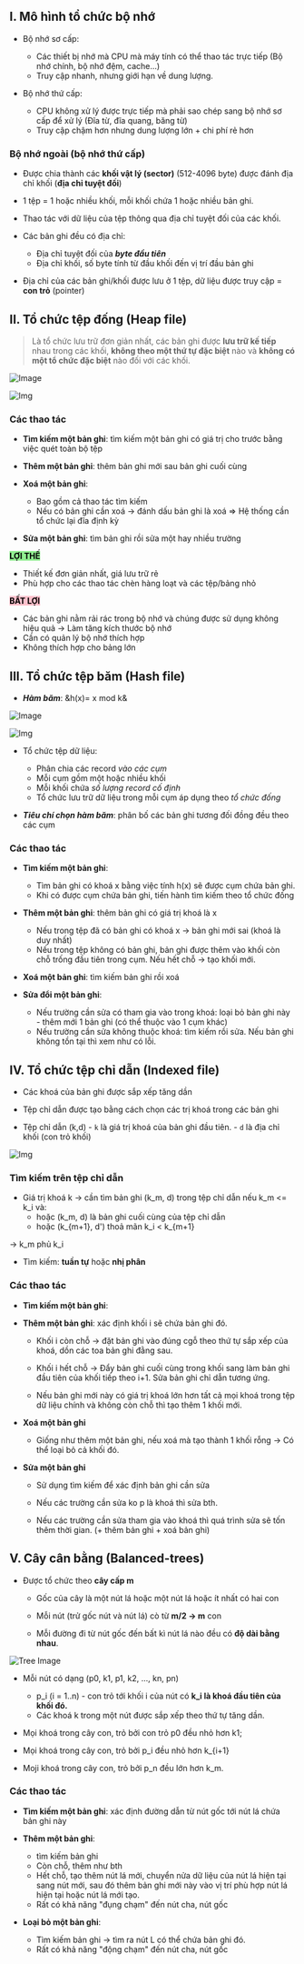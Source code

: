 ## I. Mô hình tổ chức bộ nhớ
* Bộ nhớ sơ cấp:
  - Các thiết bị nhớ mà CPU mà máy tính có thể thao tác trực tiếp (Bộ nhớ chính, bộ nhớ đệm, cache...)
  - Truy cập nhanh, nhưng giới hạn về dung lượng.

* Bộ nhớ thứ cấp:
  - CPU không xử lý được trực tiếp mà phải sao chép sang bộ nhớ sơ cấp để xử lý (Đĩa từ, đĩa quang, băng từ)
  - Truy cập chậm hơn nhưng dung lượng lớn + chi phí rẻ hơn

### Bộ nhớ ngoài (bộ nhớ thứ cấp)

- Được chia thành các **khối vật lý (sector)** (512-4096 byte) được đánh địa chỉ khối (**địa chỉ tuyệt đối**)

- 1 tệp = 1 hoặc nhiều khối, mỗi khối chứa 1 hoặc nhiều bản ghi.

- Thao tác với dữ liệu của tệp thông qua địa chỉ tuyệt đối của các khối.

- Các bản ghi đều có địa chỉ:
  + Địa chỉ tuyệt đối của ***byte đầu tiên***
  + Địa chỉ khối, số byte tính từ đầu khối đến vị trí đầu bản ghi

- Địa chỉ của các bản ghi/khối được lưu ở 1 tệp, dữ liệu được truy cập = **con trỏ** (pointer)

## II. Tổ chức tệp đống (Heap file)
> Là tổ chức lưu trữ đơn giản nhất, các bản ghi được **lưu trữ kế tiếp** nhau trong các khối, **không theo một thứ tự đặc biệt** nào và **không có một tổ chức đặc biệt** nào đối với các khối.

![Image](https://static.javatpoint.com/dbms/images/dbms-heap-file-organization.png)

![Img](../attachments/C7-heap.png)

### Các thao tác

* **Tìm kiếm một bản ghi**: tìm kiếm một bản ghi có giá trị cho trước bằng việc quét toàn bộ tệp

* **Thêm một bản ghi**: thêm bản ghi mới sau bản ghi cuối cùng

* **Xoá một bản ghi**:
  - Bao gồm cả thao tác tìm kiếm
  - Nếu có bản ghi cần xoá -> đánh dấu bản ghi là xoá
  => Hệ thống cần tổ chức lại đĩa định kỳ

* **Sửa một bản ghi**: tìm bản ghi rồi sửa một hay nhiều trường

<mark style='background:#90EE90'>**LỢI THẾ**</mark>
- Thiết kế đơn giản nhất, giá lưu trữ rẻ
- Phù hợp cho các thao tác chèn hàng loạt và các tệp/bảng nhỏ

<mark style='background: pink'>**BẤT LỢI**</mark>
+ Các bản ghi nằm rải rác trong bộ nhớ và chúng được sử dụng không hiệu quả -> Làm tăng kích thước bộ nhớ
+ Cần có quản lý bộ nhớ thích hợp
+ Không thích hợp cho bảng lớn

## III. Tổ chức tệp băm (Hash file)

* ***Hàm băm***: &h(x)= x mod k&

![Image](https://static.javatpoint.com/dbms/images/dbms-hash-file-organization.png)

![Img](../attachments/C7-hash.png)

* Tổ chức tệp dữ liệu:
  - Phân chia các record *vào các cụm*
  - Mỗi cụm gồm một hoặc nhiều khối
  - Mỗi khối chứa *số lượng record cố định*
  - Tổ chức lưu trữ dữ liệu trong mỗi cụm áp dụng theo *tổ chức đống*

* ***Tiêu chí chọn hàm băm***: phân bố các bản ghi tương đối đồng đều theo các cụm

### Các thao tác

* **Tìm kiếm một bản ghi**: 
  - Tìm bản ghi có khoá x bằng việc tính h(x) sẽ được cụm chứa bản ghi.
  - Khi có được cụm chứa bản ghi, tiến hành tìm kiếm theo tổ chức đống

* **Thêm một bản ghi**: thêm bản ghi có giá trị khoá là x
  - Nếu trong tệp đã có bản ghi có khoá x -> bản ghi mới sai (khoá là duy nhất)
  - Nếu trong tệp không có bản ghi, bản ghi được thêm vào khối còn chỗ trống đầu tiên trong cụm. Nếu hết chỗ -> tạo khối mới.

* **Xoá một bản ghi**: tìm kiếm bản ghi rồi xoá

* **Sửa đổi một bản ghi**:
  - Nếu trường cần sửa có tham gia vào trong khoá: loại bỏ bản ghi này - thêm mới 1 bản ghi (có thể thuộc vào 1 cụm khác)
  - Nếu trường cần sửa không thuộc khoá: tìm kiếm rồi sửa. Nếu bản ghi không tồn tại thì xem như có lỗi.

## IV. Tổ chức tệp chỉ dẫn (Indexed file)
* Các khoá của bản ghi được sắp xếp tăng dần

* Tệp chỉ dẫn được tạo bằng cách chọn các trị khoá trong các bản ghi

* Tệp chỉ dẫn (k,d) - `k` là giá trị khoá của bản ghi đầu tiên. - `d` là địa chỉ khối (con trỏ khối)

![Img](../attachments/C7-index.png)

### Tìm kiếm trên tệp chỉ dẫn
* Giá trị khoá k -> cần tìm bản ghi (k_m, d) trong tệp chỉ dẫn nếu k_m <= k_i và:
  * hoặc (k_m, d) là bản ghi cuối cùng của tệp chỉ dẫn
  * hoặc (k_{m+1}, d') thoả mãn k_i < k_{m+1}

-> k_m phủ k_i

* Tìm kiếm: **tuần tự** hoặc **nhị phân**

### Các thao tác

* **Tìm kiếm một bản ghi**:

* **Thêm một bản ghi**: xác định khối i sẽ chứa bản ghi đó.
  * Khối i còn chỗ -> đặt bản ghi vào đúng cgỗ theo thứ tự sắp xếp của khoá, dồn các toa bản ghi đằng sau.

  * Khối i hết chỗ -> Đẩy bản ghi cuối cùng trong khối sang làm bản ghi đầu tiên của khối tiếp theo i+1. Sửa bản ghi chỉ dẫn tương ứng.

  * Nếu bản ghi mới này có giá trị khoá lớn hơn tất cả mọi khoá trong tệp dữ liệu chính và không còn chỗ thì tạo thêm 1 khối mới.

* **Xoá một bản ghi** 
  * Giống như thêm một bản ghi, nếu xoá mà tạo thành 1 khối rỗng
  -> Có thể loại bỏ cả khối đó.

* **Sửa một bản ghi**
  * Sử dụng tìm kiếm để xác định bản ghi cần sửa
 
  * Nếu các trường cần sửa ko p là khoá thì sửa bth.
  * Nếu các trường cần sửa tham gia vào khoá thì quá trình sửa sẽ tốn thêm thời gian. (+ thêm bản ghi + xoá bản ghi) 

## V. Cây cân bằng (Balanced-trees)
* Được tổ chức theo **cây cấp m**

  * Gốc của cây là một nút lá hoặc một nút lá hoặc ít nhất có hai con

  * Mỗi nút (trử gốc nút và nút lá) cò từ **m/2 -> m** con

  * Mỗi đường đi từ nút gốc đến bất kì nút lá nào đều có **độ dài bằng nhau**.

![Tree Image](../attachments/C7-tree.png)

* Mỗi nút có dạng (p0, k1, p1, k2, ..., kn, pn) 
  * p_i (i = 1..n) - con trỏ tới khối i của nút có **k_i là khoá đầu tiên của khối đó.**
  * Các khoá k trong một nút được sắp xếp theo thứ tự tăng dần.

* Mọi khoá trong cây con, trỏ bởi con trỏ p0 đều nhỏ hơn k1;
* Mọi khoá trong cây con, trỏ bởi p_i đều nhỏ hơn k_{i+1}
* Moji khoá trong cây con, trỏ bởi p_n đều lớn hơn k_m.

### Các thao tác

* **Tìm kiếm một bản ghi**: xác định đường dẫn từ nút gốc tới nút lá chứa bản ghi này

* **Thêm một bản ghi**:
  * tìm kiếm bản ghi 
  * Còn chỗ, thêm như bth
  * Hết chỗ, tạo thêm nút lá mới, chuyển nửa dữ liệu của nút lá hiện tại sang nút mới, sau đó thêm bản ghi mới này vào vị trí phù hợp nút lá hiện tại hoặc nút lá mới tạo.
  * Rất có khả năng "đụng chạm" đến nút cha, nút gốc

* **Loại bỏ một bản ghi**:
  * Tìm kiếm bản ghi -> tìm ra nút L có thể chứa bản ghi đó.
  * Rất có khả năng "động chạm" đến nút cha, nút gốc



